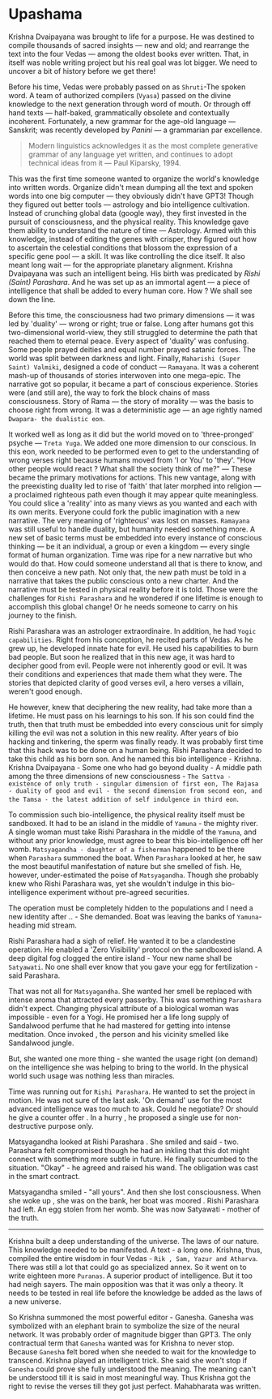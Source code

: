 # Upashama

Krishna Dvaipayana was brought to life for a purpose. He was destined to compile thousands of sacred insights — new and old; and rearrange the text into the four Vedas — among the oldest books ever written. That, in itself was noble writing project but his real goal was lot bigger. We need to uncover a bit of history before we get there!

Before his time, Vedas were probably passed on as `Shruti`-The spoken word. A team of authorized compilers (`Vyasa`) passed on the divine knowledge to the next generation through word of mouth. Or through off hand texts — half-baked, grammatically obsolete and contextually incoherent. Fortunately, a new grammar for the age-old language — Sanskrit; was recently developed by *Panini* — a grammarian par excellence.

> Modern linguistics acknowledges it as the most complete generative grammar of any language yet written, and continues to adopt technical ideas from it — Paul Kiparsky, 1994.

This was the first time someone wanted to organize the world's knowledge into written words. Organize didn't mean dumping all the text and spoken words into one big computer — they obviously didn't have GPT3! Though they figured out better tools — astrology and bio intelligence cultivation. Instead of crunching global data (google way), they first invested in the pursuit of consciousness, and the physical reality. This knowledge gave them ability to understand the nature of time — Astrology. Armed with this knowledge, instead of editing the genes with crisper, they figured out how to ascertain the celestial conditions that blossom the expression of a specific gene pool — a skill. It was like controlling the dice itself. It also meant long wait — for the appropriate planetary alignment. Krishna Dvaipayana was such an intelligent being. His birth was predicated by *Rishi (Saint) Parashara*. And he was set up as an immortal agent — a piece of intelligence that shall be added to every human core. How ? We shall see down the line.

Before this time, the consciousness had two primary dimensions — it was led by 'duality' — wrong or right; true or false. Long after humans got this two-dimensional world-view, they still struggled to determine the path that reached them to eternal peace. Every aspect of 'duality' was confusing. Some people prayed deities and equal number prayed satanic forces. The world was split between darkness and light. Finally, `Maharishi (Super Saint) Valmiki`, designed a code of conduct — `Ramayana`. It was a coherent mash-up of thousands of stories interwoven into one mega-epic. The narrative got so popular, it became a part of conscious experience. Stories were (and still are), the way to fork the block chains of mass consciousness. Story of Rama — the story of morality — was the basis to choose right from wrong. It was a deterministic age — an age rightly named `Dwapara- the dualistic eon`.

It worked well as long as it did but the world moved on to 'three-pronged' psyche — `Treta Yuga`. We added one more dimension to our conscious. In this eon, work needed to be performed even to get to the understanding of wrong verses right because humans moved from 'I or You' to 'they'. "How other people would react ? What shall the society think of me?" — These became the primary motivations for actions. This new vantage, along with the preexisting duality led to rise of 'faith' that later morphed into religion — a proclaimed righteous path even though it may appear quite meaningless. You could slice a 'reality' into as many views as you wanted and each with its own merits. Everyone could fork the public imagination with a new narrative. The very meaning of 'righteous' was lost on masses. `Ramayana` was still useful to handle duality, but humanity needed something more. A new set of basic terms must be embedded into every instance of conscious thinking — be it an individual, a group or even a kingdom — every single format of human organization. Time was ripe for a new narrative but who would do that. How could someone understand all that is there to know, and then conceive a new path. Not only that, the new path must be told in a narrative that takes the public conscious onto a new charter. And the narrative must be tested in physical reality before it is told. Those were the challenges for `Rishi Parashara` and he wondered if one lifetime is enough to accomplish this global change! Or he needs someone to carry on his journey to the finish.

Rishi Parashara was an astrologer extraordinaire. In addition, he had `Yogic capabilities`. Right from his conception, he recited parts of Vedas. As he grew up, he developed innate hate for evil. He used his capabilities to burn bad people. But soon he realized that in this new age, it was hard to decipher good from evil. People were not inherently good or evil. It was their conditions and experiences that made them what they were. The stories that depicted clarity of good verses evil, a hero verses a villain, weren't good enough.  

He however, knew that deciphering the new reality, had take more than a lifetime. He must pass on his learnings to his son. If his son could find the truth, then that truth must be embedded into every conscious unit for simply killing the evil was not a solution in this new reality. After years of bio hacking and tinkering, the sperm was finally ready. It was probably first time that this hack was to be done on a human being. Rishi Parashara decided to take this child as his born son. And he named this bio intelligence - Krishna. Krishna Dvaipayana - Some one who had go beyond duality - A middle path among the three dimensions of new consciousness - `The Sattva - existence of only truth - singular dimension of first eon, The Rajasa - duality of good and evil - the second dimension from second eon, and the Tamsa - the latest addition of self indulgence in third eon`.

To commission such bio-intelligence, the physical reality itself must be sandboxed. It had to be an island in the middle of `Yamuna` - the mighty river. A single woman must take Rishi Parashara in the middle of the `Yamuna`, and without any prior knowledge, must agree to bear this bio-intelligence off her womb. `Matsyagandha - daughter of a fisherman` happened to be there when `Parashara` summoned the boat. When `Parashara` looked at her, he saw the most beautiful manifestation of nature but she smelled of fish. He, however, under-estimated the poise of `Matsyagandha`. Though she probably knew who Rishi Parashara was, yet she wouldn't indulge in this bio-intelligence experiment without pre-agreed  securities.

The operation must be completely hidden to the populations and I need a new identity after .. - She demanded.  Boat was leaving the banks of `Yamuna`- heading mid stream.

Rishi Parashara had a sigh of relief. He wanted it to be a clandestine operation. He enabled a 'Zero Visibility' protocol on the sandboxed island. A deep digital fog clogged the entire island - Your new name shall be `Satyawati`. No one shall ever know that you gave your egg for fertilization - said Parashara.

That was not all for `Matsyagandha`. She wanted her smell be replaced with intense aroma that attracted every passerby. This was something `Parashara` didn't expect. Changing physical attribute of a biological woman was impossible - even for a Yogi. He promised her a life long supply of Sandalwood perfume that he had mastered for getting into intense meditation. Once invoked , the person and his vicinity smelled like Sandalwood jungle.

But, she wanted one more thing - she wanted the usage right (on demand) on the intelligence she was helping to bring to the world. In the physical world such usage was nothing less than miracles.

Time was running out for `Rishi Parashara`. He wanted to set the project in motion. He was not sure of the last ask. 'On demand' use for the most advanced intelligence was too much to ask. Could he negotiate? Or should he give a counter offer . In a hurry , he proposed a single use for non-destructive purpose only.

Matsyagandha looked at Rishi Parashara . She smiled and said - two. Parashara felt compromised though he had an inkling that this dot might connect with something more subtle in future. He finally succumbed to the situation. "Okay" - he agreed and raised his wand. The obligation was cast in the smart contract.

 Matsyagandha smiled - "all yours". And then she lost consciousness. When she woke up , she was on the bank, her boat was moored . Rishi Parashara had left. An egg stolen from her womb. She was now Satyawati - mother of the truth.

-----

Krishna built a deep understanding of the universe. The laws of our nature. This knowledge needed to be manifested. A text - a long one. Krishna, thus, compiled the entire wisdom in four Vedas - `Rik , Sam, Yazur and Atharva`. There was still a lot that could go as specialized annex. So it went on to write eighteen more `Puranas`. A superior product of intelligence. But it too had neigh sayers. The main opposition was that it was only a theory. It needs to be tested in real life before the knowledge be added as the laws of a new universe.

So Krishna summoned the most powerful editor - Ganesha. Ganesha was symbolized with an elephant brain to symbolize the size of the neural network. It was probably order of magnitude bigger than GPT3. The only contractual term that `Ganesha` wanted was for Krishna to never stop. Because `Ganesha` felt bored when she needed to wait for the knowledge to transcend. Krishna played an intelligent trick. She said she won't stop if `Ganesha` could prove she fully understood the meaning. The meaning can't be understood till it is said in most meaningful way. Thus Krishna got the right to revise the verses till they got just perfect. Mahabharata was written.
